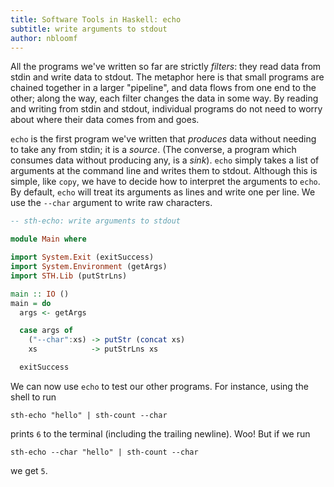 ```yaml
---
title: Software Tools in Haskell: echo
subtitle: write arguments to stdout
author: nbloomf
---
```


All the programs we've written so far are strictly *filters*: they read data from stdin and write data to stdout. The metaphor here is that small programs are chained together in a larger "pipeline", and data flows from one end to the other; along the way, each filter changes the data in some way. By reading and writing from stdin and stdout, individual programs do not need to worry about where their data comes from and goes.

``echo`` is the first program we've written that *produces* data without needing to take any from stdin; it is a *source*. (The converse, a program which consumes data without producing any, is a *sink*). ``echo`` simply takes a list of arguments at the command line and writes them to stdout. Although this is simple, like ``copy``, we have to decide how to interpret the arguments to ``echo``. By default, ``echo`` will treat its arguments as lines and write one per line. We use the ``--char`` argument to write raw characters.


```haskell
-- sth-echo: write arguments to stdout

module Main where

import System.Exit (exitSuccess)
import System.Environment (getArgs)
import STH.Lib (putStrLns)

main :: IO ()
main = do
  args <- getArgs

  case args of
    ("--char":xs) -> putStr (concat xs)
    xs            -> putStrLns xs

  exitSuccess
```


We can now use ``echo`` to test our other programs. For instance, using the shell to run

    sth-echo "hello" | sth-count --char

prints ``6`` to the terminal (including the trailing newline). Woo! But if we run

    sth-echo --char "hello" | sth-count --char

we get ``5``.
